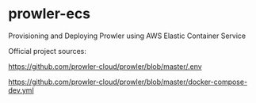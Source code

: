 # prowler-ecs
Provisioning and Deploying Prowler using AWS Elastic Container Service


Official project sources:

https://github.com/prowler-cloud/prowler/blob/master/.env

https://github.com/prowler-cloud/prowler/blob/master/docker-compose-dev.yml
